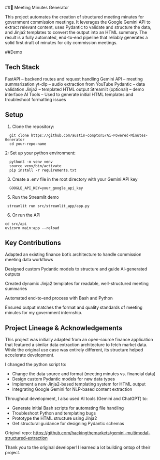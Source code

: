 
##📝 Meeting Minutes Generator

This project automates the creation of structured meeting minutes for government commission meetings. It leverages the Google Gemini API to extract relevant content, uses Pydantic to validate and structure the data, and Jinja2 templates to convert the output into an HTML summary. The result is a fully automated, end-to-end pipeline that reliably generates a solid first draft of minutes for city commission meetings.  


##Demo



## Tech Stack

FastAPI – backend routes and request handling
Gemini API – meeting summarization
yt-dlp – audio extraction from YouTube
Pydantic – data validation
Jinja2 – templated HTML output
Streamlit (optional) – demo interface
AI Tools – Used to generate initial HTML templates and troubleshoot formatting issues

## Setup 

1. Clone the repository:
```
  git clone https://github.com/austin-compton5/Ai-Powered-Minutes-Generator
  cd your-repo-name
```
2: Set up your python environment:
```
  python3 -m venv venv
  source venv/bin/activate
  pip install -r requirements.txt
```
3. Create a .env file in the root directory with your Gemini API key
```
  GOOGLE_API_KEY=your_google_api_key
```

5. Run the Streamlit demo
```
 streamlit run src/streamlit_app/app.py 
```

6. Or run the API
```
cd src/api
uvicorn main:app --reload 
```


## Key Contributions 

Adapted an existing finance bot’s architecture to handle commission meeting data workflows

Designed custom Pydantic models to structure and guide AI-generated outputs

Created dynamic Jinja2 templates for readable, well-structured meeting summaries

Automated end-to-end process with Bash and Python

Ensured output matches the format and quality standards of meeting minutes for my government internship.

## Project Lineage & Acknowledgements



This project was initially adapted from an open-source finance application that featured a similar data extraction architecture to fetch market data. While the original use case was entirely different, its structure helped accelerate development.

I changed the python script to:
- Change the data source and format (meeting minutes vs. financial data)
- Design custom Pydantic models for new data types
- Implement a new Jinja2-based templating system for HTML output
- Integrating Google Gemini for NLP-based content extraction

Throughout development, I also used AI tools (Gemini and ChatGPT) to:
- Generate initial Bash scripts for automating file handling
- Troubleshoot Python and templating bugs
- Prototype the HTML structure using Jinja2
- Get structural guidance for designing Pydantic schemas

Original repo: https://github.com/hackingthemarkets/gemini-multimodal-structured-extraction

Thank you to the original developer! I learned a lot building ontop of their project.

```
